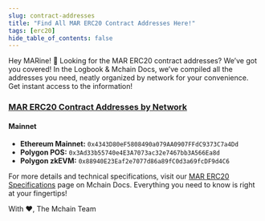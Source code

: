 ```yaml
---
slug: contract-addresses
title: "Find All MAR ERC20 Contract Addresses Here!"
tags: [erc20]
hide_table_of_contents: false
---
```


Hey MARine! 👋 Looking for the MAR ERC20 contract addresses? We’ve got you covered! In the Logbook & Mchain Docs, we’ve compiled all the addresses you need, neatly organized by network for your convenience. Get instant access to the information!

### [MAR ERC20 Contract Addresses by Network](https://docs.mchain.network/docs/mar-erc20/specifications)

#### Mainnet
- **Ethereum Mainnet:** `0x4343D80eF5808490a079AA0907FFdC9373C7a4Dd`
- **Polygon POS:** `0x3Ad33b55740e4E3A7073ac32e7467bb3A566Ea8d`
- **Polygon zkEVM:** `0x88940E23Eaf2e7077d86a89fC0d3a69fcDF9d4C6`

For more details and technical specifications, visit our [MAR ERC20 Specifications](https://docs.mchain.network/docs/mar-erc20/specifications) page on Mchain Docs. Everything you need to know is right at your fingertips!

With ❤️,
The Mchain Team